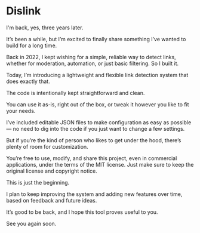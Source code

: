 # Dislink

I'm back, yes, three years later.

It’s been a while, but I’m excited to finally share something I’ve wanted to build for a long time. 

Back in 2022, I kept wishing for a simple, reliable way to detect links, whether for moderation, automation, or just basic filtering. So I built it.

Today, I’m introducing a lightweight and flexible link detection system that does exactly that.

The code is intentionally kept straightforward and clean.

You can use it as-is, right out of the box, or tweak it however you like to fit your needs.

I’ve included editable JSON files to make configuration as easy as possible — no need to dig into the code if you just want to change a few settings.

But if you’re the kind of person who likes to get under the hood, there’s plenty of room for customization.

You’re free to use, modify, and share this project, even in commercial applications, under the terms of the MIT license. Just make sure to keep the original license and copyright notice.

This is just the beginning.

I plan to keep improving the system and adding new features over time, based on feedback and future ideas.

It’s good to be back, and I hope this tool proves useful to you.

See you again soon.
